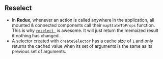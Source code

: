 ## Reselect

- In **Redux**, whenever an action is called anywhere in the application, all mounted & connected components call their `mapStateToProps` function. This is why [`reselect `](https://github.com/reduxjs/reselect) is awesome. It will just return the memoized result if nothing has changed.
- A selector created with `createSelector` has a cache size of `1` and only returns the cached value when its set of arguments is the same as its previous set of arguments.
